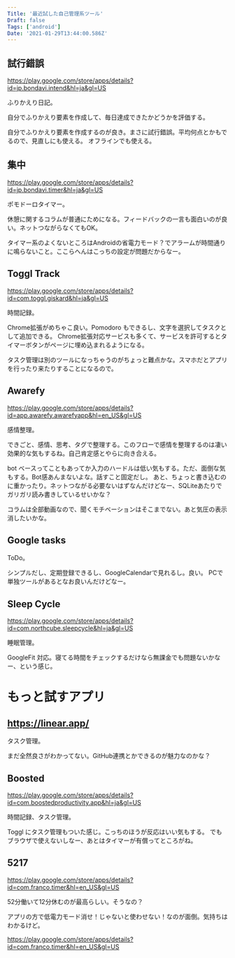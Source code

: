 ```yaml
---
Title: '最近試した自己管理系ツール'
Draft: false
Tags: ['android']
Date: '2021-01-29T13:44:00.586Z'
---
```


## 試行錯誤

https://play.google.com/store/apps/details?id=jp.bondavi.intend&hl=ja&gl=US

ふりかえり日記。

自分でふりかえり要素を作成して、毎日達成できたかどうかを評価する。

自分でふりかえり要素を作成するのが良き。まさに試行錯誤。平均何点とかもでるので、見直しにも使える。
オフラインでも使える。

## 集中

https://play.google.com/store/apps/details?id=jp.bondavi.timer&hl=ja&gl=US

ポモドーロタイマー。

休憩に関するコラムが普通にためになる。フィードバックの一言も面白いのが良い。ネットつながらなくてもOK。

タイマー系のよくないところはAndroidの省電力モード？でアラームが時間通りに鳴らないこと。ここらへんはこっちの設定が問題だからなー。

## Toggl Track

https://play.google.com/store/apps/details?id=com.toggl.giskard&hl=ja&gl=US

時間記録。

Chrome拡張がめちゃこ良い。Pomodoro もできるし、文字を選択してタスクとして追加できる。
Chrome拡張対応サービスも多くて、サービスを許可するとタイマーボタンがページに埋め込まれるようになる。

タスク管理は別のツールになっちゃうのがちょっと難点かな。スマホだとアプリを行ったり来たりすることになるので。

## Awarefy

https://play.google.com/store/apps/details?id=app.awarefy.awarefyapp&hl=en_US&gl=US

感情整理。

できごと、感情、思考、タグで整理する。このフローで感情を整理するのは凄い効果的な気もするね。自己肯定感とやらに向き合える。

bot ベースってこともあってか入力のハードルは低い気もする。ただ、面倒な気もする。Bot感あんまないよな。話すこと固定だし。
あと、ちょっと書き込むのに重かったり。ネットつながる必要ないはずなんだけどなー、SQLiteあたりでガリガリ読み書きしているせいかな？

コラムは全部動画なので、聞くモチベーションはそこまでない。あと気圧の表示消したいかな。

## Google tasks

ToDo。

シンプルだし、定期登録できるし、GoogleCalendarで見れるし。良い。
PCで単独ツールがあるとなお良いんだけどなー。

## Sleep Cycle

https://play.google.com/store/apps/details?id=com.northcube.sleepcycle&hl=ja&gl=US

睡眠管理。

GoogleFit 対応。寝てる時間をチェックするだけなら無課金でも問題ないかなー、という感じ。

# もっと試すアプリ

## https://linear.app/

タスク管理。

まだ全然良さがわかってない。GitHub連携とかできるのが魅力なのかな？

## Boosted

https://play.google.com/store/apps/details?id=com.boostedproductivity.app&hl=ja&gl=US

時間記録、タスク管理。

Toggl にタスク管理もついた感じ。こっちのほうが反応はいい気もする。
でもブラウザで使えないしなー、あとはタイマーが有償ってところがね。

## 5217

https://play.google.com/store/apps/details?id=com.franco.timer&hl=en_US&gl=US

52分働いて12分休むのが最高らしい。そうなの？

アプリの方で低電力モード消せ！じゃないと使わせない！なのが面倒。気持ちはわかるけど。

https://play.google.com/store/apps/details?id=com.franco.timer&hl=en_US&gl=US



